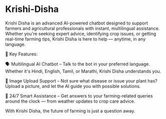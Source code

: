 # Krishi-Disha
Krishi Disha is an advanced AI-powered chatbot designed to support farmers and agricultural professionals with instant, multilingual assistance. Whether you're seeking expert advice, identifying crop issues, or getting real-time farming tips, Krishi Disha is here to help — anytime, in any language.

🌾 Key Features:

🗣️ Multilingual AI Chatbot – Talk to the bot in your preferred language. Whether it's Hindi, English, Tamil, or Marathi, Krishi Disha understands you.

📸 Image Upload Support – Not sure what disease or issue your plant has? Upload a picture, and let the AI guide you with possible solutions.

🤖 24/7 Smart Assistance – Get answers to your farming-related queries around the clock — from weather updates to crop care advice.

With Krishi Disha, the future of farming is just a question away.
